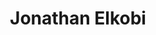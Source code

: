 ---
# Display name
title: Jonathan Elkobi

# Name pronunciation (optional)
#name_pronunciation: Chien Shiung Wu

# Full name (for SEO)
first_name: Jonathan
last_name: Elkobi

# Status emoji
status:
  icon:

# Is this the primary user of the site?
superuser: true

# Role/position/tagline
role: Incoming Yale Political Science PhD | UC San Diego - Master of Chinese Political Economy

# Organizations/Affiliations to show in About widget
organizations:
  - name: GPS, UC San Diego

# Short bio (displayed in user profile at end of posts)
bio: I am an incoming PhD Student for the Department of Political Science at WYale. I am currently finishing my Masters in Chinese Political Economy at School of Global Policy and Strategy, UC San Diego. I received my BA in the joint program for Business administration and East Asia Studies at the Hebrew University of Jerusalem. My research focuses on developing text-as-data tools, espcially LLMs, to measure political constructs in Political Communications and Political Elites. My substantive interest lies in the intersection of elites politics and finance, espcially in the Chinese context. In my master thesis, I developed Novelty Probing, a new method for measuring the policy priorities of political elites across topics, and their influence on the same topics. This framework quantifies the novelty and influence of a leader’s ideas by utilizing semantic similarity between sentence embeddings to assess the deviation of their speeches from official propaganda, constructing indices for a leader’s novelty, and influence across policy topics. The Novelty and Influence indices are combined to create the Dominance Index, a metric for a leader’s ability to implement their novelty into policymaking.


# Interests to show in About widget
interests:
  - Large Language Models / Text-as-Data / Natural Language Processing
  - Chinese Political Economy
  - Elite Politics and Policy Preferences

# Education to show in About widget
education:
  courses:
    - course: PhD in Political Science
      institution: Yale University
      year: 2024-2029 (expected)
    - course: Master in Chinese Economics and Political Affairs
      institution:  School of Global Policy and Strategy, UC San Diego
      year: 2022-2024
    - course: BA in Business Administarion and East Asian Studies
      institution: The Hebrew University of Jerusalem
      year: 2019-2022

# Skills
# For available icons, see: https://docs.hugoblox.com/getting-started/page-builder/#icons
#skills:
#  - name: Technical
 #   items:
  #    - name: Python
   #     description: ''
#        percent: 80
 #       icon: python
  #      icon_pack: fab
   #   - name: Data Science
    #    description: ''
     #   percent: 100
      #  icon: chart-line
       # icon_pack: fas
#      - name: SQL
 #       description: ''
  #      percent: 40
   #     icon: database
    #    icon_pack: fas
#  - name: Hobbies
 #   color: '#eeac02'
  #  color_border: '#f0bf23'
   # items:
    #  - name: Hiking
     #   description: ''
      #  percent: 60
       # icon: person-hiking
        #icon_pack: fas
    #  - name: Cats
     #   description: ''
      #  percent: 100
      #  icon: cat
       # icon_pack: fas


# Social/Academic Networking
# For available icons, see: https://docs.hugoblox.com/getting-started/page-builder/#icons
#   For an email link, use "fas" icon pack, "envelope" icon, and a link in the
#   form "mailto:your-email@example.com" or "/#contact" for contact widget.
social:
  - icon: envelope
    icon_pack: fas
    link: 'mailto:jonathan.elkobi@yale.edu'
  - icon: twitter
    icon_pack: fab
    link: https://twitter.com/JElkobi
    label: Follow me on Twitter
    display:
      header: true
 # - icon: graduation-cap # Alternatively, use `google-scholar` icon from `ai` icon pack
  #  icon_pack: fas
  #  link: https://scholar.google.co.uk/citations?user=sIwtMXoAAAAJ
 # - icon: github
  #  icon_pack: fab
  #  link: https://github.com/gcushen
  - icon: linkedin
    icon_pack: fab
    link: https://www.linkedin.com/in/jonathan-elkobi/
  # Link to a PDF of your resume/CV.
  # To use: copy your resume to `static/uploads/resume.pdf`, enable `ai` icons in `params.yaml`,
  # and uncomment the lines below.
  - icon: cv
    icon_pack: ai
    link: uploads/resume.pdf

# Highlight the author in author lists? (true/false)
highlight_name: true
---